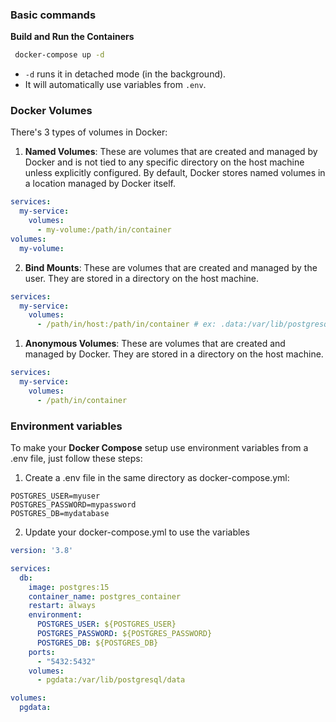 
### Basic commands

**Build and Run the Containers**
```bash
 docker-compose up -d
```
- `-d` runs it in detached mode (in the background).
- It will automatically use variables from `.env`.


### Docker Volumes

There's 3 types of volumes in Docker:

1. **Named Volumes**: These are volumes that are created and managed by Docker and is not tied to any specific directory on the host machine unless explicitly configured. By default, Docker stores named volumes in a location managed by Docker itself.

```yaml
services:
  my-service:
    volumes:
      - my-volume:/path/in/container
volumes:
  my-volume:
```

2. **Bind Mounts**: These are volumes that are created and managed by the user. They are stored in a directory on the host machine.

```yaml
services:
  my-service:
    volumes:
      - /path/in/host:/path/in/container # ex: .data:/var/lib/postgresql/data
```

1. **Anonymous Volumes**: These are volumes that are created and managed by Docker. They are stored in a directory on the host machine.

```yaml
services:
  my-service:
    volumes:
      - /path/in/container
```

### Environment variables
To make your **Docker Compose** setup use environment variables from a .env file, just follow these steps:

1. Create a .env file in the same directory as docker-compose.yml:
```env
POSTGRES_USER=myuser
POSTGRES_PASSWORD=mypassword
POSTGRES_DB=mydatabase
```
2. Update your docker-compose.yml to use the variables
```yaml
version: '3.8'

services:
  db:
    image: postgres:15
    container_name: postgres_container
    restart: always
    environment:
      POSTGRES_USER: ${POSTGRES_USER}
      POSTGRES_PASSWORD: ${POSTGRES_PASSWORD}
      POSTGRES_DB: ${POSTGRES_DB}
    ports:
      - "5432:5432"
    volumes:
      - pgdata:/var/lib/postgresql/data

volumes:
  pgdata:
```
